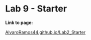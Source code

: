 # Lab 9 - Starter

**Link to page:**

[AlvaroRamos44.github.io/Lab2_Starter](https://alvaroramos44.github.io/Lab9_Starter/)